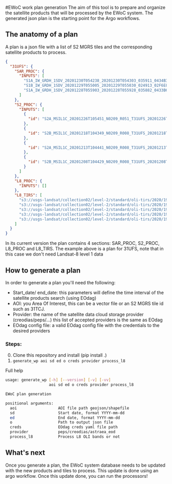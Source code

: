 #EWoC work plan generation 
The aim of this tool is to prepare and organize the satellite products that will be processed by the EWoC system.
The generated json plan is the starting point for the Argo workflows.

## The anatomy of a plan
A plan is a json file with a list of S2 MGRS tiles and the corresponding satellite products to process.
```json
{
  "31UFS": {
    "SAR_PROC": {
      "INPUTS": [
        "S1A_IW_GRDH_1SDV_20201230T054238_20201230T054303_035911_0434B3_96C7",
        "S1B_IW_GRDH_1SDV_20201229T055005_20201229T055030_024913_02F6E8_1262",
        "S1A_IW_GRDH_1SDV_20201228T055903_20201228T055928_035882_0433B6_B991"
      ]
    },
    "S2_PROC": {
      "INPUTS": [
        {
          "id": "S2A_MSIL1C_20201226T105451_N0209_R051_T31UFS_20201226T130209"
        },
        {
          "id": "S2B_MSIL1C_20201218T104349_N0209_R008_T31UFS_20201218T115054"
        },
        {
          "id": "S2A_MSIL1C_20201213T104441_N0209_R008_T31UFS_20201213T125210"
        },
        {
          "id": "S2B_MSIL1C_20201208T104429_N0209_R008_T31UFS_20201208T114513"
        }
      ]
    },
    "L8_PROC": {
      "INPUTS": []
    },
    "L8_TIRS": [
      "s3://usgs-landsat/collection02/level-2/standard/oli-tirs/2020/199/025/LC08_L2SP_199025_20201229_20210310_02_T1/LC08_L2SP_199025_20201229_20210310_02_T1_ST_B10.TIF",
      "s3://usgs-landsat/collection02/level-2/standard/oli-tirs/2020/196/025/LC08_L2SP_196025_20201208_20210313_02_T1/LC08_L2SP_196025_20201208_20210313_02_T1_ST_B10.TIF",
      "s3://usgs-landsat/collection02/level-2/standard/oli-tirs/2020/198/025/LC08_L2SP_198025_20201206_20210313_02_T1/LC08_L2SP_198025_20201206_20210313_02_T1_ST_B10.TIF",
      "s3://usgs-landsat/collection02/level-2/standard/oli-tirs/2020/197/024/LC08_L2SP_197024_20201129_20210316_02_T1/LC08_L2SP_197024_20201129_20210316_02_T1_ST_B10.TIF",
      "s3://usgs-landsat/collection02/level-2/standard/oli-tirs/2020/198/025/LC08_L2SP_198025_20201120_20210315_02_T1/LC08_L2SP_198025_20201120_20210315_02_T1_ST_B10.TIF"
    ]
  }
}
```
In its current version the plan contains 4 sections: SAR_PROC, S2_PROC, L8_PROC and L8_TIRS. The example above is a plan for 31UFS, note that in this case we don't need Landsat-8 level 1 data

## How to generate a plan 
In order to generate a plan you'll need the following:
- Start_date/ end_date: this parameters will define the time interval of the satellite products search (using EOdag)
- AOI: you Area Of Interest, this can be a vector file or an S2 MGRS tile id such as 31TCJ.
- Provider: the name of the satellite data cloud storage provider (creodias/peps/...) this list of accepted providers is the same as EOdag
- EOdag config file: a valid EOdag config file with the credentials to the desired providers
### Steps:
0. Clone this repository and install (pip install .)
1. `generate_wp aoi sd ed o creds provider process_l8`

Full help
```bash
usage: generate_wp [-h] [--version] [-v] [-vv]
                   aoi sd ed o creds provider process_l8

EWoC plan generation

positional arguments:
  aoi                  AOI file path geojson/shapefile
  sd                   Start date, format YYYY-mm-dd
  ed                   End date, format YYYY-mm-dd
  o                    Path to output json file
  creds                EOdag creds yaml file path
  provider             peps/creodias/astraea_eod
  process_l8           Process L8 OLI bands or not
```
## What's next
Once you generate a plan, the EWoC system database needs to be updated with the new products and tiles to process.
This update is done using an argo workflow. Once this update done, you can run the processors!
